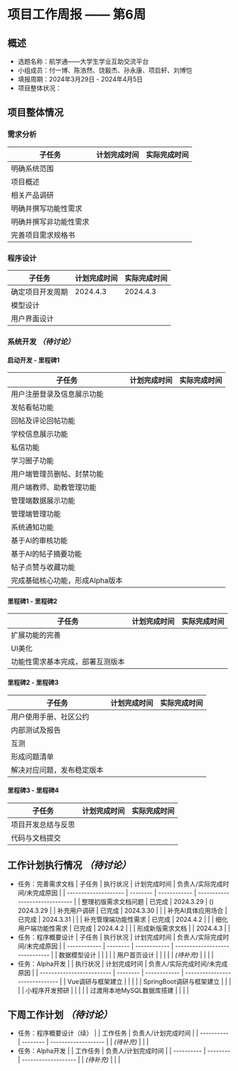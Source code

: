 # 项目工作周报 —— 第6周

## 概述

- 选题名称：航学通——大学生学业互助交流平台
- 小组成员：付一博、陈浩然、饶毅杰、孙永康、项启轩、刘博恺
- 填报周期：2024年3月29日 - 2024年4月5日
- 项目整体状况：

## 项目整体情况

### 需求分析

| 子任务                 | 计划完成时间 | 实际完成时间 |
| ---------------------- | ------------ | ------------ |
| 明确系统范围           |              |              |
| 项目概述               |              |              |
| 相关产品调研           |              |              |
| 明确并撰写功能性需求   |              |              |
| 明确并撰写非功能性需求 |              |              |
| 完善项目需求规格书     |              |              |

### 程序设计

| 子任务           | 计划完成时间 | 实际完成时间 |
| ---------------- | ------------ | ------------ |
| 确定项目开发周期 | 2024.4.3     | 2024.4.3     |
| 模型设计         |              |              |
| 用户界面设计     |              |              |

### 系统开发 *（待讨论）*

#### 启动开发 - 里程碑1

| 子任务                          | 计划完成时间 | 实际完成时间 |
| ------------------------------- | ------------ | ------------ |
| 用户注册登录及信息展示功能      |              |              |
| 发帖看帖功能                    |              |              |
| 回帖及评论回帖功能              |              |              |
| 学校信息展示功能                |              |              |
| 私信功能                        |              |              |
| 学习圈子功能                    |              |              |
| 用户端管理员删帖、封禁功能      |              |              |
| 用户端教师、助教管理功能        |              |              |
| 管理端数据展示功能              |              |              |
| 管理端管理功能                  |              |              |
| 系统通知功能                    |              |              |
| 基于AI的审核功能                |              |              |
| 基于AI的帖子摘要功能            |              |              |
| 帖子点赞与收藏功能              |              |              |
| 完成基础核心功能，形成Alpha版本 |              |              |

#### 里程碑1 - 里程碑2

| 子任务                           | 计划完成时间 | 实际完成时间 |
| -------------------------------- | ------------ | ------------ |
| 扩展功能的完善                   |              |              |
| UI美化                           |              |              |
| 功能性需求基本完成，部署互测版本 |              |              |

#### 里程碑2 - 里程碑3

| 子任务                     | 计划完成时间 | 实际完成时间 |
| -------------------------- | ------------ | ------------ |
| 用户使用手册、社区公约     |              |              |
| 内部测试及报告             |              |              |
| 互测                       |              |              |
| 形成问题清单               |              |              |
| 解决对应问题，发布稳定版本 |              |              |

#### 里程碑3 - 里程碑4

| 子任务             | 计划完成时间 | 实际完成时间 |
| ------------------ | ------------ | ------------ |
| 项目开发总结与反思 |              |              |
| 代码与文档提交     |              |              |

## 工作计划执行情况 *（待讨论）*

- 任务：完善需求文档
  | 子任务               | 执行状况 | 计划完成时间 | 负责人/实际完成时间/未完成原因 |
  | -------------------- | -------- | ------------ | ------------------------------ |
  | 整理初版需求文档问题 | 已完成   | 2024.3.29    | () 2024.3.29                   |
  | 补充用户调研         | 已完成   | 2024.3.30    |                                |
  | 补充AI具体应用场合   | 已完成   | 2024.3.31    |                                |
  | 补充管理端功能性需求 | 已完成   | 2024.4.2     |                                |
  | 细化用户端功能性需求 | 已完成   | 2024.4.2     |                                |
  | 形成新版需求文档     |          | 2024.4.3     |                                |
- 任务：程序概要设计
  | 子任务       | 执行状况 | 计划完成时间 | 负责人/实际完成时间/未完成原因 |
  | ------------ | -------- | ------------ | ------------------------------ |
  | 数据模型设计 |          |              |                                |
  | 用户首页设计 |          |              |                                |
  | *(待补充)*   |          |              |                                |
- 任务：Alpha开发
  |                           | 执行状况 | 计划完成时间 | 负责人/实际完成时间/未完成原因 |
  | ------------------------- | -------- | ------------ | ------------------------------ |
  | Vue调研与框架建立         |          |              |                                |
  | SpringBoot调研与框架建立  |          |              |                                |
  | 小程序开发预研            |          |              |                                |
  | 过渡用本地MySQL数据库搭建 |          |              |                                |

## 下周工作计划 *（待讨论）*

- 任务：程序概要设计（续）
  |            | 工作任务 | 负责人/计划完成时间 |
  | ---------- | -------- | ------------------- |
  | *(待补充)* |          |                     |
- 任务：Alpha开发
  |            | 工作任务 | 负责人/计划完成时间 |
  | ---------- | -------- | ------------------- |
  | *(待补充)* |          |                     |